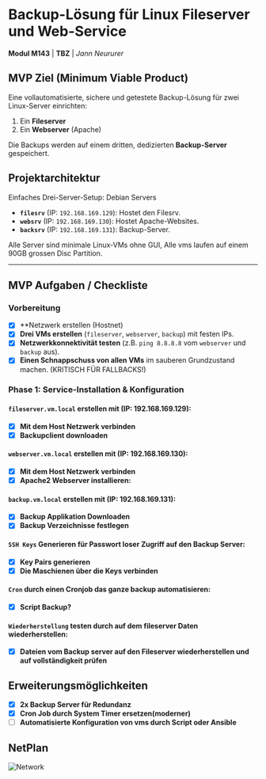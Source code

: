 # Backup-Lösung für Linux Fileserver und Web-Service

**Modul M143** | **TBZ** | *Jann Neururer*

## MVP Ziel (Minimum Viable Product)
Eine vollautomatisierte, sichere und getestete Backup-Lösung für zwei Linux-Server einrichten:
1.  Ein **Fileserver**
2.  Ein **Webserver** (Apache)

Die Backups werden auf einem dritten, dedizierten **Backup-Server** gespeichert.

## Projektarchitektur
Einfaches Drei-Server-Setup: Debian Servers
- **`filesrv`** (IP: `192.168.169.129`): Hostet den Filesrv.
- **`websrv`** (IP: `192.168.169.130`): Hostet Apache-Websites.
- **`backsrv`** (IP: `192.168.169.131`): Backup-Server.

Alle Server sind minimale Linux-VMs ohne GUI, Alle vms laufen auf einem 90GB grossen Disc Partition.

---

## MVP Aufgaben / Checkliste

### Vorbereitung
- [x] **Netzwerk erstellen (Hostnet)
- [x] **Drei VMs erstellen** (`fileserver`, `webserver`, `backup`) mit festen IPs.
- [x] **Netzwerkkonnektivität testen** (z.B. `ping 8.8.8.8` vom `webserver` und `backup` aus).
- [x] **Einen Schnappschuss von allen VMs** im sauberen Grundzustand machen. (KRITISCH FÜR FALLBACKS!)

### Phase 1: Service-Installation & Konfiguration

#### `fileserver.vm.local` erstellen mit (IP: 192.168.169.129):
- [x] **Mit dem Host Netzwerk verbinden**
- [x] **Backupclient downloaden**

#### `webserver.vm.local` erstellen mit (IP: 192.168.169.130):
- [x] **Mit dem Host Netzwerk verbinden**
- [x] **Apache2 Webserver installieren:**

#### `backup.vm.local` erstellen mit (IP: 192.168.169.131):
- [x] **Backup Applikation Downloaden**
- [x] **Backup Verzeichnisse festlegen**

#### `SSH Keys` Generieren für Passwort loser Zugriff auf den Backup Server:
- [x] **Key Pairs generieren**
- [x] **Die Maschienen über die Keys verbinden**

#### `Cron` durch einen Cronjob das ganze backup automatisieren:
- [x] **Script Backup?**

#### `Wiederherstellung` testen durch auf dem fileserver Daten wiederherstellen:
- [x] **Dateien vom Backup server auf den Fileserver wiederherstellen und auf vollständigkeit prüfen**

## Erweiterungsmöglichkeiten
- [x] **2x Backup Server für Redundanz**
- [x] **Cron Job durch System Timer ersetzen(moderner)**
- [ ] **Automatisierte Konfiguration von vms durch Script oder Ansible**

## NetPlan

![Network](https://raw.githubusercontent.com/Jann08/M143_nfs-apache-backup/main/imgs/Network.png)


